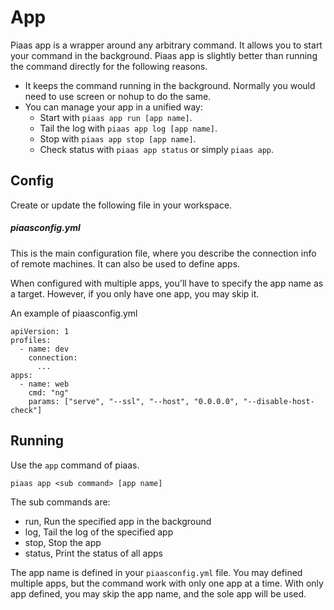 App
====

Piaas app is a wrapper around any arbitrary command. It allows you to 
start your command in the background. Piaas app is slightly better than 
running the command directly for the following reasons.

- It keeps the command running in the background. Normally you would need
  to use screen or nohup to do the same.
- You can manage your app in a unified way:
  - Start with `piaas app run [app name]`.
  - Tail the log with `piaas app log [app name]`.
  - Stop with `piaas app stop [app name]`.
  - Check status with `piaas app status` or simply `piaas app`.

## Config

Create or update the following file in your workspace.

##### piaasconfig.yml

This is the main configuration file, where you describe the connection
info of remote machines. It can also be used to define apps.

When configured with multiple apps, you'll have to specify the app name 
as a target. However, if you only have one app, you may skip it.

An example of piaasconfig.yml

```
apiVersion: 1
profiles:
  - name: dev
    connection:
      ...
apps:
  - name: web
    cmd: "ng"
    params: ["serve", "--ssl", "--host", "0.0.0.0", "--disable-host-check"]
```

## Running

Use the `app` command of piaas.

```
piaas app <sub command> [app name]
```

The sub commands are:

- run, Run the specified app in the background
- log, Tail the log of the specified app
- stop, Stop the app
- status, Print the status of all apps

The app name is defined in your `piaasconfig.yml` file. You may defined 
multiple apps, but the command work with only one app at a time. With 
only app defined, you may skip the app name, and the sole app will be 
used.

